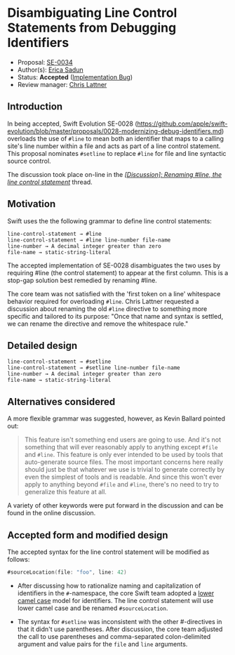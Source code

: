 # Disambiguating Line Control Statements from Debugging Identifiers

* Proposal: [SE-0034](https://github.com/apple/swift-evolution/blob/master/proposals/0034-disambiguating-line.md)
* Author(s): [Erica Sadun](http://github.com/erica)
* Status: **Accepted** ([Implementation Bug](https://bugs.swift.org/browse/SR-840))
* Review manager: [Chris Lattner](https://github.com/lattner)

## Introduction

In being accepted, Swift Evolution SE-0028 (https://github.com/apple/swift-evolution/blob/master/proposals/0028-modernizing-debug-identifiers.md) overloads
the use of `#line` to mean both an identifier that maps to a calling site's line number within a file and acts as part of a line control statement. This proposal nominates `#setline` to replace `#line` for file and line syntactic source control.

The discussion took place on-line in the [*\[Discussion\]: Renaming #line, the line control statement*](http://comments.gmane.org/gmane.comp.lang.swift.evolution/5815) thread.

## Motivation

Swift uses the the following grammar to define line control statements:

```
line-control-statement → #line
line-control-statement → #line line-number file-name
line-number → A decimal integer greater than zero
file-name → static-string-literal
```

The accepted implementation of SE-0028 disambiguates the two uses by requiring #line (the control statement) to appear at the first column. This is a stop-gap solution best remedied by renaming #line. 

The core team was not satisfied with the 'first token on a line' whitespace behavior required for overloading `#line`. Chris Lattner requested a discussion about renaming the old `#line` directive to something more specific and tailored to its purpose: "Once that name and syntax is settled, we can rename the directive and remove the whitespace rule." 

## Detailed design

```
line-control-statement → #setline
line-control-statement → #setline line-number file-name
line-number → A decimal integer greater than zero
file-name → static-string-literal­
```

## Alternatives considered

A more flexible grammar was suggested, however, as Kevin Ballard pointed out: 

> This feature isn't something end users are going to use. And it's not something that will ever reasonably apply to anything except `#file` and `#line`. This feature is only ever intended to be used by tools that auto-generate source files. The most important concerns here really should just be that whatever we use is trivial to generate correctly by even the simplest of tools and is readable. And since this won't ever apply to anything beyond `#file` and `#line`, there's no need to try to generalize this feature at all.

A variety of other keywords were put forward in the discussion and can be found in the online discussion.

## Accepted form and modified design

The accepted syntax for the line control statement will be modified as follows:

```swift
#sourceLocation(file: "foo", line: 42) 
```

* After discussing how to rationalize naming and capitalization of identifiers in the `#`-namespace, the core Swift team adopted a [lower camel case](https://en.wikipedia.org/wiki/CamelCase) model for identifiers. The line control statement will use lower camel case and be renamed `#sourceLocation`. 

* The syntax for `#setline` was inconsistent with the other #-directives in that it didn't use parentheses.  After discussion, the core team adjusted the call to use parentheses and comma-separated colon-delimited argument and value pairs for the `file` and `line` arguments. 